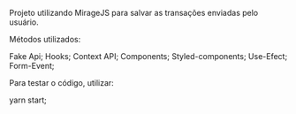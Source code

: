 Projeto utilizando MirageJS para salvar as transações enviadas pelo usuário.

Métodos utilizados:

Fake Api;
Hooks;
Context API;
Components;
Styled-components;
Use-Efect;
Form-Event;


Para testar o código, utilizar:

 yarn start;
